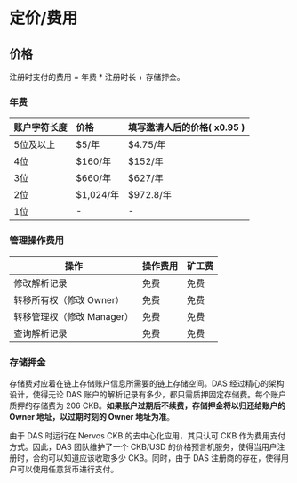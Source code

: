 # 定价/费用

## 价格

注册时支付的费用 = 年费 \* 注册时长 + 存储押金。

### 年费

| 账户字符长度 | 价格 | 填写邀请人后的价格\( x0.95 \) |
| :--- | :--- | :--- |
| 5位及以上 | \$5/年 | \$4.75/年 |
| 4位 | \$160/年 | \$152/年 |
| 3位 | \$660/年 | \$627/年 |
| 2位 | \$1,024/年 | \$972.8/年 |
| 1位 | - | - |



### 管理操作费用

| 操作                       | 操作费用 | 矿工费 |
| -------------------------- | -------- | ------ |
| 修改解析记录               | 免费     | 免费   |
| 转移所有权（修改 Owner）   | 免费     | 免费   |
| 转移管理权（修改 Manager） | 免费     | 免费   |
| 查询解析记录               | 免费     | 免费   |



### 存储押金

存储费对应着在链上存储账户信息所需要的链上存储空间。DAS 经过精心的架构设计，使得无论 DAS 账户的解析记录有多少，都只需质押固定存储费。每个账户质押的存储费为 206 CKB。**如果账户过期后不续费，存储押金将以归还给账户的 Owner 地址，以过期时刻的 Owner 地址为准**。

由于 DAS 时运行在 Nervos CKB 的去中心化应用，其只认可 CKB 作为费用支付方式。因此，DAS 团队维护了一个 CKB/USD 的价格预言机服务，使得当用户注册时，合约可以知道应该收取多少 CKB。同时，由于 DAS 注册商的存在，使得用户可以使用任意货币进行支付。

